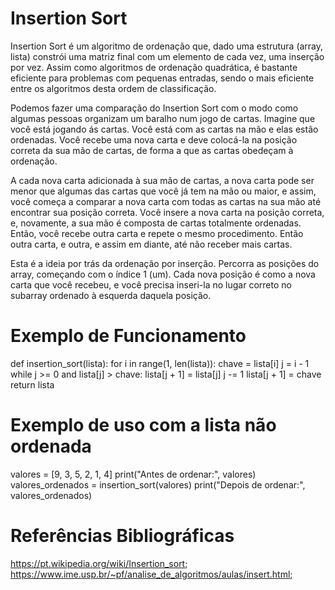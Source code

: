 # Insertion Sort
 
Insertion Sort é um algoritmo de ordenação que, dado uma estrutura (array, lista) constrói uma matriz final com um elemento de cada vez, uma inserção por vez. Assim como algoritmos de ordenação quadrática, é bastante eficiente para problemas com pequenas entradas, sendo o mais eficiente entre os algoritmos desta ordem de classificação.

Podemos fazer uma comparação do Insertion Sort com o modo como algumas pessoas organizam um baralho num jogo de cartas. Imagine que você está jogando ás cartas. Você está com as cartas na mão e elas estão ordenadas. Você recebe uma nova carta e deve colocá-la na posição correta da sua mão de cartas, de forma a que as cartas obedeçam à ordenação.

A cada nova carta adicionada à sua mão de cartas, a nova carta pode ser menor que algumas das cartas que você já tem na mão ou maior, e assim, você começa a comparar a nova carta com todas as cartas na sua mão até encontrar sua posição correta. Você insere a nova carta na posição correta, e, novamente, a sua mão é composta de cartas totalmente ordenadas. Então, você recebe outra carta e repete o mesmo procedimento. Então outra carta, e outra, e assim em diante, até não receber mais cartas.

Esta é a ideia por trás da ordenação por inserção. Percorra as posições do array, começando com o índice 1 (um). Cada nova posição é como a nova carta que você recebeu, e você precisa inseri-la no lugar correto no subarray ordenado à esquerda daquela posição.

# Exemplo de Funcionamento

def insertion_sort(lista):
    for i in range(1, len(lista)):
        chave = lista[i]
        j = i - 1
        while j >= 0 and lista[j] > chave:
            lista[j + 1] = lista[j]
            j -= 1
        lista[j + 1] = chave
    return lista

# Exemplo de uso com a lista não ordenada
valores = [9, 3, 5, 2, 1, 4]
print("Antes de ordenar:", valores)
valores_ordenados = insertion_sort(valores)
print("Depois de ordenar:", valores_ordenados)

# Referências Bibliográficas

https://pt.wikipedia.org/wiki/Insertion_sort; https://www.ime.usp.br/~pf/analise_de_algoritmos/aulas/insert.html; 
